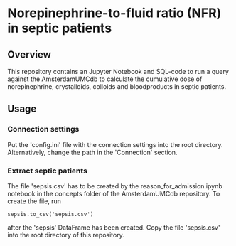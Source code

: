 # Norepinephrine-to-fluid ratio (NFR) in septic patients

## Overview

This repository contains an Jupyter Notebook and SQL-code to run a query against the AmsterdamUMCdb to calculate the cumulative dose of norepinephrine, crystalloids, colloids and bloodproducts in septic patients. 

## Usage

### Connection settings
Put the 'config.ini' file with the connection settings into the root directory. Alternatively, change the path in the 'Connection' section.

### Extract septic patients
The file 'sepsis.csv' has to be created by the reason_for_admission.ipynb notebook in the concepts folder of the AmsterdamUMCdb repository. To create the file, run

    sepsis.to_csv('sepsis.csv')

after the 'sepsis' DataFrame has been created. Copy the file 'sepsis.csv' into the root directory of this repository.


